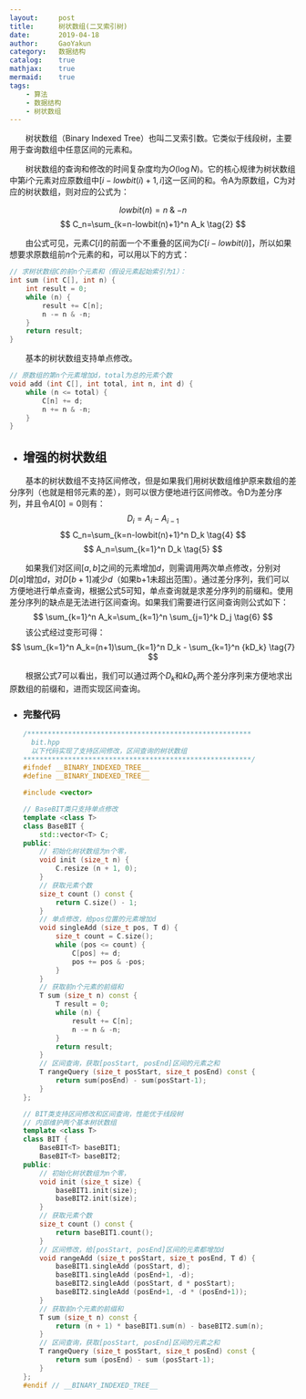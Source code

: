 ```yaml
---
layout:     post
title:      树状数组(二叉索引树)
date:       2019-04-18
author:     GaoYakun
category:   数据结构
catalog:    true
mathjax:    true
mermaid:    true
tags:
    - 算法
    - 数据结构
    - 树状数组
---
```


&emsp;&emsp;树状数组（Binary Indexed Tree）也叫二叉索引数。它类似于线段树，主要用于查询数组中任意区间的元素和。



&emsp;&emsp;树状数组的查询和修改的时间复杂度均为$O(\log N)$。它的核心规律为树状数组中第$i$个元素对应原数组中$[i-lowbit(i)+1,i]$这一区间的和。令A为原数组，C为对应的树状数组，则对应的公式为：

$$
lowbit(n)=n\mathbin{\&}-n \tag{1}
$$
$$
C_n=\sum_{k=n-lowbit(n)+1}^n A_k \tag{2}
$$

&emsp;&emsp;由公式可见，元素$C[i]$的前面一个不重叠的区间为$C[i-lowbit(i)]$，所以如果想要求原数组前$n$个元素的和，可以用以下的方式：

```c++
// 求树状数组C的前n个元素和（假设元素起始索引为1）：
int sum (int C[], int n) {
    int result = 0;
    while (n) {
        result += C[n];
        n -= n & -n;
    }
    return result;
}
```
&emsp;&emsp;基本的树状数组支持单点修改。
```c++
// 原数组的第n个元素增加d，total为总的元素个数
void add (int C[], int total, int n, int d) {
    while (n <= total) {
        C[n] += d;
        n += n & -n;
    }
}
```
- ## 增强的树状数组

&emsp;&emsp;基本的树状数组不支持区间修改，但是如果我们用树状数组维护原来数组的差分序列（也就是相邻元素的差），则可以很方便地进行区间修改。令D为差分序列，并且令$A[0]=0$则有：
$$
D_i=A_i-A_{i-1} \tag{3}
$$
$$
C_n=\sum_{k=n-lowbit(n)+1}^n D_k \tag{4}
$$
$$
A_n=\sum_{k=1}^n D_k \tag{5}
$$

&emsp;&emsp;如果我们对区间$[a,b]$之间的元素增加$d$，则需调用两次单点修改，分别对$D[a]$增加$d$，对$D[b+1]$减少$d$（如果b+1未超出范围）。通过差分序列，我们可以方便地进行单点查询，根据公式$5$可知，单点查询就是求差分序列的前缀和。使用差分序列的缺点是无法进行区间查询。如果我们需要进行区间查询则公式如下：
$$
\sum_{k=1}^n A_k=\sum_{k=1}^n \sum_{j=1}^k D_j \tag{6}
$$
&emsp;&emsp;该公式经过变形可得：
$$
\sum_{k=1}^n A_k=(n+1)\sum_{k=1}^n D_k - \sum_{k=1}^n {kD_k} \tag{7}
$$

&emsp;&emsp;根据公式$7$可以看出，我们可以通过两个$D_k$和$kD_k$两个差分序列来方便地求出原数组的前缀和，进而实现区间查询。

- ### 完整代码

  ``` c++
  /*******************************************************
    bit.hpp
	以下代码实现了支持区间修改，区间查询的树状数组
  ********************************************************/
  #ifndef __BINARY_INDEXED_TREE__
  #define __BINARY_INDEXED_TREE__

  #include <vector>
  
  // BaseBIT类只支持单点修改
  template <class T>
  class BaseBIT {
      std::vector<T> C;
  public:
      // 初始化树状数组为n个零，
      void init (size_t n) {
          C.resize (n + 1, 0);
      }
      // 获取元素个数
      size_t count () const {
          return C.size() - 1;
      }
      // 单点修改，给pos位置的元素增加d
      void singleAdd (size_t pos, T d) {
          size_t count = C.size();
          while (pos <= count) {
              C[pos] += d;
              pos += pos & -pos;
          }
      }
      // 获取前n个元素的前缀和
      T sum (size_t n) const {
          T result = 0;
          while (n) {
              result += C[n];
              n -= n & -n;
          }
          return result;
      }
      // 区间查询，获取[posStart, posEnd]区间的元素之和
      T rangeQuery (size_t posStart, size_t posEnd) const {
          return sum(posEnd) - sum(posStart-1);
      }
  };

  // BIT类支持区间修改和区间查询，性能优于线段树
  // 内部维护两个基本树状数组
  template <class T>
  class BIT {
      BaseBIT<T> baseBIT1;
      BaseBIT<T> baseBIT2;
  public:
      // 初始化树状数组为n个零，
      void init (size_t size) {
          baseBIT1.init(size);
          baseBIT2.init(size);
      }
      // 获取元素个数
      size_t count () const {
          return baseBIT1.count();
      }
      // 区间修改，给[posStart, posEnd]区间的元素都增加d
      void rangeAdd (size_t posStart, size_t posEnd, T d) {
          baseBIT1.singleAdd (posStart, d);
          baseBIT1.singleAdd (posEnd+1, -d);
          baseBIT2.singleAdd (posStart, d * posStart);
          baseBIT2.singleAdd (posEnd+1, -d * (posEnd+1));
      }
      // 获取前n个元素的前缀和
      T sum (size_t n) const {
          return (n + 1) * baseBIT1.sum(n) - baseBIT2.sum(n);
      }
      // 区间查询，获取[posStart, posEnd]区间的元素之和
      T rangeQuery (size_t posStart, size_t posEnd) const {
          return sum (posEnd) - sum (posStart-1);
      }
  };
  #endif // __BINARY_INDEXED_TREE__
```

  

